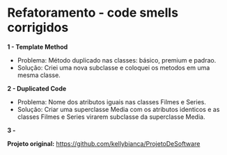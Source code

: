 # Refatoramento - code smells corrigidos

**1 - Template Method** 
- Problema: Método duplicado nas classes: básico, premium e padrao.
- Solução: Criei uma nova subclasse e coloquei os metodos em uma mesma classe.
  
**2 - Duplicated Code**
  - Problema: Nome dos atributos iguais nas classes Filmes e Series.
 -  Solução: Criar uma superclasse Media com os atributos identicos e as classes Filmes e Series virarem subclasse da superclasse Media.
   
**3 -**


**Projeto original:** https://github.com/kellybianca/ProjetoDeSoftware
